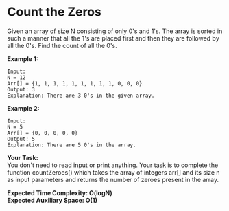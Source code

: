 # Count the Zeros

Given an array of size N consisting of only 0's and 1's. The array is sorted in such a manner that all the 1's are placed first and then they are followed by all the 0's. Find the count of all the 0's.

**Example 1:**
```
Input:
N = 12
Arr[] = {1, 1, 1, 1, 1, 1, 1, 1, 1, 0, 0, 0}
Output: 3
Explanation: There are 3 0's in the given array.
```
**Example 2:**
```
Input:
N = 5
Arr[] = {0, 0, 0, 0, 0}
Output: 5
Explanation: There are 5 0's in the array.
```
**Your Task:**<br>
You don't need to read input or print anything. Your task is to complete the function countZeroes() which takes the array of integers arr[] and its size n as input parameters and returns the number of zeroes present in the array.


**Expected Time Complexity: O(logN)**<br>
**Expected Auxiliary Space: O(1)**
